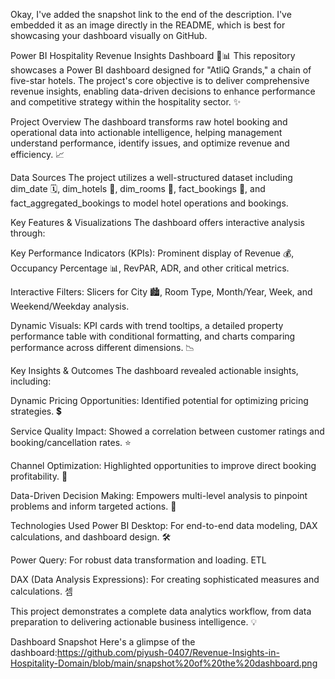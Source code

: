 Okay, I've added the snapshot link to the end of the description. I've embedded it as an image directly in the README, which is best for showcasing your dashboard visually on GitHub.

Power BI Hospitality Revenue Insights Dashboard 🏨📊
This repository showcases a Power BI dashboard designed for "AtliQ Grands," a chain of five-star hotels. The project's core objective is to deliver comprehensive revenue insights, enabling data-driven decisions to enhance performance and competitive strategy within the hospitality sector. ✨

Project Overview
The dashboard transforms raw hotel booking and operational data into actionable intelligence, helping management understand performance, identify issues, and optimize revenue and efficiency. 📈

Data Sources
The project utilizes a well-structured dataset including dim_date 🗓️, dim_hotels 🏨, dim_rooms 🔑, fact_bookings 📅, and fact_aggregated_bookings to model hotel operations and bookings.

Key Features & Visualizations
The dashboard offers interactive analysis through:

Key Performance Indicators (KPIs): Prominent display of Revenue 💰, Occupancy Percentage 📊, RevPAR, ADR, and other critical metrics.

Interactive Filters: Slicers for City 🏙️, Room Type, Month/Year, Week, and Weekend/Weekday analysis.

Dynamic Visuals: KPI cards with trend tooltips, a detailed property performance table with conditional formatting, and charts comparing performance across different dimensions. 📉

Key Insights & Outcomes
The dashboard revealed actionable insights, including:

Dynamic Pricing Opportunities: Identified potential for optimizing pricing strategies. 💲

Service Quality Impact: Showed a correlation between customer ratings and booking/cancellation rates. ⭐

Channel Optimization: Highlighted opportunities to improve direct booking profitability. 🚀

Data-Driven Decision Making: Empowers multi-level analysis to pinpoint problems and inform targeted actions. 🎯

Technologies Used
Power BI Desktop: For end-to-end data modeling, DAX calculations, and dashboard design. 🛠️

Power Query: For robust data transformation and loading. ETL

DAX (Data Analysis Expressions): For creating sophisticated measures and calculations. 셈

This project demonstrates a complete data analytics workflow, from data preparation to delivering actionable business intelligence. 💡

Dashboard Snapshot
Here's a glimpse of the dashboard:https://github.com/piyush-0407/Revenue-Insights-in-Hospitality-Domain/blob/main/snapshot%20of%20the%20dashboard.png
